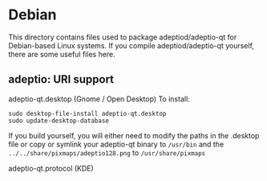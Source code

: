 
Debian
====================
This directory contains files used to package adeptiod/adeptio-qt
for Debian-based Linux systems. If you compile adeptiod/adeptio-qt yourself, there are some useful files here.

## adeptio: URI support ##


adeptio-qt.desktop  (Gnome / Open Desktop)
To install:

	sudo desktop-file-install adeptio-qt.desktop
	sudo update-desktop-database

If you build yourself, you will either need to modify the paths in
the .desktop file or copy or symlink your adeptio-qt binary to `/usr/bin`
and the `../../share/pixmaps/adeptio128.png` to `/usr/share/pixmaps`

adeptio-qt.protocol (KDE)

